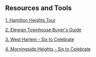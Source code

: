 ## Resources and Tools

[1. Hamilton Heights Tour](https://github.com/realdatanyc/uptown/blob/main/Hamilton%20Heights%20Tour%20-%20Elegran.pdf)

[2. Elegran Townhouse Buyer's Guide](https://github.com/realdatanyc/uptown/blob/main/Elegran%20Buyers%20Guide%20to%20Townhouses.pdf)

[3. West Harlem - Six to Celebrate](https://github.com/realdatanyc/uptown/blob/main/WestHarlem-SixToCeleb.pdf)

[4. Morningside Heights - Six to Celebrate](https://github.com/realdatanyc/uptown/blob/main/HDC-SixtoCelebGuide-MORNINGSIDE-HEIGHTS-12pg.pdf)





